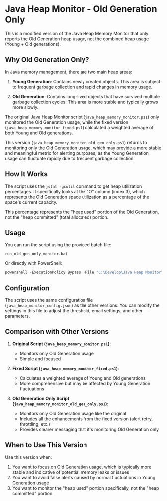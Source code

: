 # Java Heap Monitor - Old Generation Only

This is a modified version of the Java Heap Memory Monitor that only reports the Old Generation heap usage, not the combined heap usage (Young + Old generations).

## Why Old Generation Only?

In Java memory management, there are two main heap areas:

1. **Young Generation**: Contains newly created objects. This area is subject to frequent garbage collection and rapid changes in memory usage.

2. **Old Generation**: Contains long-lived objects that have survived multiple garbage collection cycles. This area is more stable and typically grows more slowly.

The original Java Heap Monitor script (`java_heap_memory_monitor.ps1`) only monitored the Old Generation usage, while the fixed version (`java_heap_memory_monitor_fixed.ps1`) calculated a weighted average of both Young and Old generations.

This version (`java_heap_memory_monitor_old_gen_only.ps1`) returns to monitoring only the Old Generation usage, which may provide a more stable and meaningful metric for alerting purposes, as the Young Generation usage can fluctuate rapidly due to frequent garbage collection.

## How It Works

The script uses the `jstat -gcutil` command to get heap utilization percentages. It specifically looks at the "O" column (index 3), which represents the Old Generation space utilization as a percentage of the space's current capacity.

This percentage represents the "heap used" portion of the Old Generation, not the "heap committed" (total allocated) portion.

## Usage

You can run the script using the provided batch file:

```
run_old_gen_only_monitor.bat
```

Or directly with PowerShell:

```powershell
powershell -ExecutionPolicy Bypass -File "C:\Develop\Java Heap Monitor\java_heap_memory_monitor_old_gen_only.ps1"
```

## Configuration

The script uses the same configuration file (`java_heap_monitor_config.json`) as the other versions. You can modify the settings in this file to adjust the threshold, email settings, and other parameters.

## Comparison with Other Versions

1. **Original Script (`java_heap_memory_monitor.ps1`)**:
   - Monitors only Old Generation usage
   - Simple and focused

2. **Fixed Script (`java_heap_memory_monitor_fixed.ps1`)**:
   - Calculates a weighted average of Young and Old generations
   - More comprehensive but may be affected by Young Generation fluctuations

3. **Old Generation Only Script (`java_heap_memory_monitor_old_gen_only.ps1`)**:
   - Monitors only Old Generation usage like the original
   - Includes all the enhancements from the fixed version (alert retry, throttling, etc.)
   - Provides clearer messaging that it's monitoring Old Generation only

## When to Use This Version

Use this version when:

1. You want to focus on Old Generation usage, which is typically more stable and indicative of potential memory leaks or issues
2. You want to avoid false alerts caused by normal fluctuations in Young Generation usage
3. You want to monitor the "heap used" portion specifically, not the "heap committed" portion
